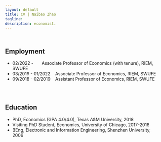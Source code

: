```yaml
---
layout: default
title: CV | Naibao Zhao
tagline: 
description: economist.
---
```

<!--
<div class="navbar">
    <div class="navbar-inner">
        <ul class="nav">
            <li><a href="#current">current courses</a></li>
            <li><a href="#shortcourses">short courses</a></li>
            <li><a href="#misc">misc lectures</a></li>
            <li><a href="#old">former courses</a></li>
        </ul>
    </div>
</div> -->
## <a name="instructor"></a> <br/> Employment
* 02/2022 - &nbsp;&nbsp;&nbsp;&nbsp;&nbsp;  Associate Professor of Economics (with tenure), RIEM, SWUFE<br/>
* 03/2019 - 01/2022 &nbsp;&nbsp;  Associate Professor of Economics, RIEM, SWUFE<br/>
* 09/2018 - 02/2019 &nbsp;&nbsp;  Assistant Professor of Economics, RIEM, SWUFE<br/><br/>


## <a name="instructor"></a> <br/> Education
* PhD, Economics (GPA 4.0/4.0), Texas A&M University, 2018<br/>
* Visiting PhD Student, Economics, University of Chicago, 2017-2018<br/>
* BEng, Electronic and Information Engineering, Shenzhen University, 2006<br/><br/>


